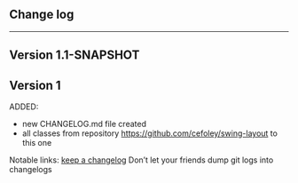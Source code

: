 ## Change log
----------------------

Version 1.1-SNAPSHOT
-------------



Version 1
-------------

ADDED:

- new CHANGELOG.md file created
- all classes from repository https://github.com/cefoley/swing-layout to this one

Notable links:
[keep a changelog](http://keepachangelog.com/en/1.0.0/) Don’t let your friends dump git logs into changelogs

